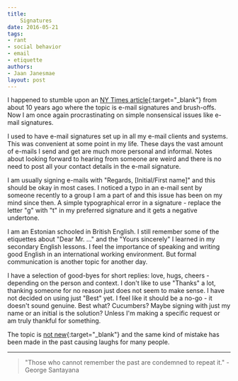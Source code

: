```yaml
---
title:
    Signatures
date: 2016-05-21
tags:
- rant
- social behavior
- email
- etiquette
authors:
- Jaan Janesmae
layout: post
---
```

I happened to stumble upon an [NY Times article][nytimes]{:target="_blank"} from about 10 years ago where the topic is e-mail signatures and brush-offs. Now I am once again procrastinating on simple nonsensical issues like e-mail signatures.

I used to have e-mail signatures set up in all my e-mail clients and systems. This was convenient at some point in my life. These days the vast amount of e-mails I send and get are much more personal and informal. Notes about looking forward to hearing from someone are weird and there is no need to post all your contact details in the e-mail signature.

I am usually signing e-mails with "Regards, [Initial/First name]" and this should be okay in most cases. I noticed a typo in an e-mail sent by someone recently to a group I am a part of and this issue has been on my mind since then. A simple typographical error in a signature - replace the letter "g" with "t" in my preferred signature and it gets a negative undertone.

I am an Estonian schooled in British English. I still remember some of the etiquettes about "Dear Mr. ..." and the "Yours sincerely" I learned in my secondary English lessons. I feel the importance of speaking and writing good English in an international working environment.  But formal  communication is another topic for another day.

I have a selection of good-byes for short replies: love, hugs, cheers - depending on the person and context. I don't like to use "Thanks" a lot, thanking someone for no reason just does not seem to make sense. I have not decided on using just "Best" yet. I feel like it should be a no-go - it doesn't sound genuine. Best what? Cucumbers? Maybe signing with just my name or an initial is the solution? Unless I'm making a specific request or am truly thankful for something.

The topic is [not new][reddit]{:target="_blank"} and the same kind of mistake has been made in the past causing laughs for many people.

---

>  "Those who cannot remember the past are condemned to repeat it." - George Santayana

[nytimes]:  http://www.nytimes.com/2006/11/26/fashion/26email.html
[reddit]:   https://www.reddit.com/r/tifu/comments/2ii2k6/tifu_by_closing_an_email_with_retards_instead_of/
